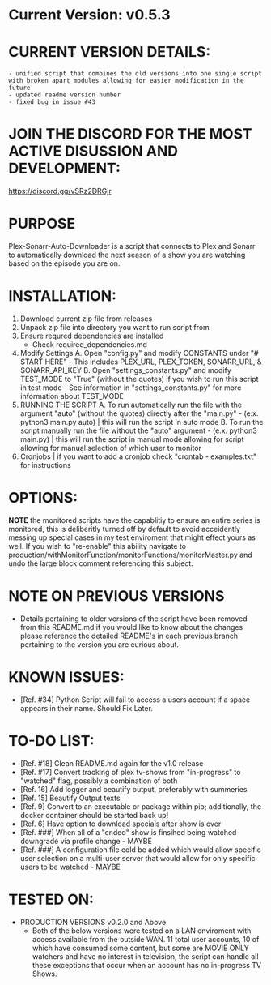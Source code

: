 # Current Version: v0.5.3

# CURRENT VERSION DETAILS:
    - unified script that combines the old versions into one single script with broken apart modules allowing for easier modification in the future
    - updated readme version number
    - fixed bug in issue #43

# JOIN THE DISCORD FOR THE MOST ACTIVE DISUSSION AND DEVELOPMENT:
https://discord.gg/vSRz2DRGjr

# PURPOSE
Plex-Sonarr-Auto-Downloader is a script that connects to Plex and Sonarr to automatically
download the next season of a show you are watching based on the episode you are on.

# INSTALLATION:
1. Download current zip file from releases
2. Unpack zip file into directory you want to run script from
3. Ensure requred dependencies are installed
    - Check required_dependencies.md
4. Modify Settings
    A. Open "config.py" and modify CONSTANTS under "# START HERE"
        - This includes PLEX_URL, PLEX_TOKEN, SONARR_URL, & SONARR_API_KEY
    B. Open "settings_constants.py" and modify TEST_MODE to "True" (without the quotes) if you wish to run this script in test mode
        - See information in "settings_constants.py" for more information about TEST_MODE
5. RUNNING THE SCRIPT
    A. To run automatically run the file with the argument "auto" (without the quotes) directly after the "main.py"
        - (e.x. python3 main.py auto) | this will run the script in auto mode
    B. To run the script manually run the file without the "auto" argument
        - (e.x. python3 main.py) | this will run the script in manual mode allowing for script allowing for manual selection of which user to monitor
6. Cronjobs | if you want to add a cronjob check "crontab - examples.txt" for instructions

# OPTIONS:
  **NOTE** the monitored scripts have the capablitiy to ensure an entire series is monitored, this is deliberitly turned off by default to avoid acceidently messing up special cases in my test enviroment that might effect yours as well. If you wish to "re-enable" this ability navigate to production/withMonitorFunction/monitorFunctions/monitorMaster.py and undo the large block comment referencing this subject.

# NOTE ON PREVIOUS VERSIONS
- Details pertaining to older versions of the script have been removed from this README.md if you would like to know about the changes please reference the detailed README's in each previous branch pertaining to the version you are curious about.

# KNOWN ISSUES:
- [Ref. #34] Python Script will fail to access a users account if a space appears in their name. Should Fix Later.

# TO-DO LIST:
- [Ref. #18] Clean README.md again for the v1.0 release
- [Ref. #17] Convert tracking of plex tv-shows from "in-progress" to "watched" flag, possibly a combination of both
- [Ref. 16] Add logger and beautify output, preferably with summeries
- [Ref. 15] Beautify Output texts
- [Ref. 9] Convert to an executable or package within pip; additionally, the docker container should be started back up!
- [Ref. 6] Have option to download specials after show is over
- [Ref. ###] When all of a "ended" show is finsihed being watched downgrade via profile change - MAYBE
- [Ref. ###] A configuration file cold be added which would allow specific user selection on a multi-user server that would allow for only specific users to be watched - MAYBE

# TESTED ON:
- PRODUCTION VERSIONS v0.2.0 and Above
    - Both of the below versions were tested on a LAN enviroment with access available from the outside WAN. 11 total user accounts, 10 of which have consumed some content, but some are MOVIE ONLY watchers and have no interest in television, the script can handle all these exceptions that occur when an account has no in-progress TV Shows.
